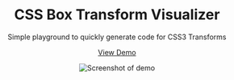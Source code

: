 <div align="center">
  <h1 align="center">CSS Box Transform Visualizer</h1>
  <p align="center">
    Simple playground to quickly generate code for CSS3 Transforms
    <div>
      <a href="https://box-transform-visualizer.vercel.app/">View Demo</a>
    </div>
  </p>
</div>

<p align="center">
  <img src="https://i.imgur.com/vgBM1fo.png" alt="Screenshot of demo" />
</p>
